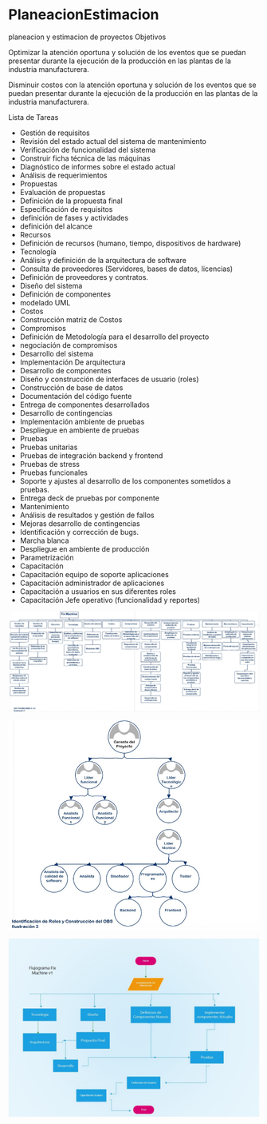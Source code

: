 # PlaneacionEstimacion
planeacion y estimacion de proyectos
Objetivos

Optimizar la atención oportuna y solución de los eventos que se puedan presentar durante la ejecución de la producción en las plantas de la industria manufacturera.

Disminuir costos con la atención oportuna y solución de los eventos que se puedan presentar durante la ejecución de la producción en las plantas de la industria manufacturera.





Lista de Tareas


- Gestión de requisitos 
- Revisión del estado actual del sistema de mantenimiento
- Verificación de funcionalidad del sistema
- Construir ficha técnica de las máquinas
- Diagnóstico de informes sobre el estado actual
- Análisis de requerimientos
- Propuestas
- Evaluación de propuestas
- Definición de la propuesta final
- Especificación de requisitos
- definición de fases y actividades 
- definición del alcance
- Recursos
- Definición de recursos (humano, tiempo, dispositivos de hardware)
- Tecnología 
- Análisis y definición de la arquitectura de software
- Consulta de proveedores (Servidores, bases de datos, licencias)
- Definición de proveedores y contratos.
- Diseño del sistema
- Definición de componentes 
- modelado UML
- Costos
- Construcción matriz de Costos 
- Compromisos
- Definición de Metodología para el desarrollo del proyecto
- negociación de compromisos
- Desarrollo del sistema
- Implementación De arquitectura
- Desarrollo de componentes
- Diseño y construcción de interfaces de usuario (roles)
- Construcción de base de datos 
- Documentación del código fuente
- Entrega de componentes desarrollados
- Desarrollo de contingencias
- Implementación  ambiente de pruebas
- Despliegue en ambiente de pruebas
- Pruebas
- Pruebas unitarias
- Pruebas de integración backend y frontend
- Pruebas de stress
- Pruebas funcionales
- Soporte y ajustes al desarrollo de los componentes sometidos a pruebas.
- Entrega deck de pruebas por componente
- Mantenimiento
- Análisis de resultados y gestión de fallos
- Mejoras desarrollo de contingencias
- Identificación y corrección de bugs.
- Marcha blanca
- Despliegue en ambiente de producción 
- Parametrización
- Capacitación
- Capacitación equipo de soporte aplicaciones
- Capacitación administrador de aplicaciones 
- Capacitación a usuarios en sus diferentes roles
- Capacitación Jefe operativo (funcionalidad y reportes) 

![Arquitectura](https://github.com/eisjgd2019/PlaneacionEstimacion/blob/master/EDT%20FIX%20MACHINE.jpg)

![Arquitectura](https://github.com/eisjgd2019/PlaneacionEstimacion/blob/master/Organigrama%20FIX%20MACHINE.jpg)

![Arquitectura](https://github.com/eisjgd2019/PlaneacionEstimacion/blob/master/flujograma.jpg)


